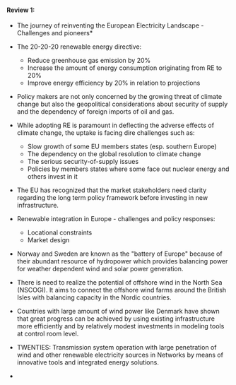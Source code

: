 #### Review 1:
* The journey of reinventing the European Electricity Landscape - Challenges and pioneers*
- The 20-20-20 renewable energy directive:
	- Reduce greenhouse gas emission by 20%
	- Increase the amount of energy consumption originating from RE to 20%
	- Improve energy efficiency by 20% in relation to projections
	
- Policy makers are not only concerned by the growing threat of climate change but also the geopolitical considerations about security of supply and the dependency of foreign imports of oil and gas.
- While adopting RE is paramount in deflecting the adverse effects of climate change, the uptake is facing dire challenges such as:
	- Slow growth of some EU members states (esp. southern Europe)
	- The dependency on the global resolution to climate change
	- The serious security-of-supply issues
	- Policies by members states where some face out nuclear energy and others invest in it
	
- The EU has recognized that the market stakeholders need clarity regarding the long term policy framework before investing in new infrastructure. 
- Renewable integration in Europe - challenges and policy responses:
	- Locational constraints
	- Market design
	
- Norway and Sweden are known as the "battery of Europe" because of their abundant resource of hydropower which provides balancing power for weather dependent wind and solar power generation.
- There is need to realize the potential of offshore wind in the North Sea (NSCOGI). It aims to connect the offshore wind farms around the British Isles with balancing capacity in the Nordic countries.
- Countries with large amount of wind power like Denmark have shown that great progress can be achieved by using existing infrastructure more efficiently and by relatively modest investments in modeling tools at control room level.
- TWENTIES: Transmission system operation with large penetration of wind and other renewable electricity sources in Networks by means of innovative tools and integrated energy solutions.
- 